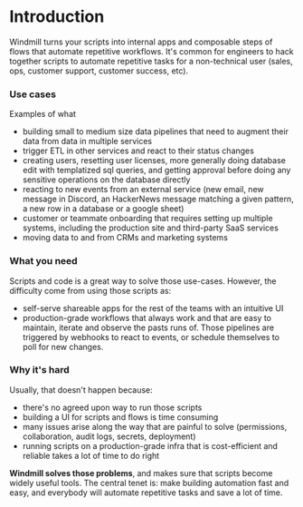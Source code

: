 # Introduction

Windmill turns your scripts into internal apps and composable steps of flows
that automate repetitive workflows. It's common for engineers to hack together
scripts to automate repetitive tasks for a non-technical user (sales, ops,
customer support, customer success, etc).

### Use cases

Examples of what

- building small to medium size data pipelines that need to augment their data
  from data in multiple services
- trigger ETL in other services and react to their status changes
- creating users, resetting user licenses, more generally doing database edit
  with templatized sql queries, and getting approval before doing any sensitive
  operations on the database directly
- reacting to new events from an external service (new email, new message in
  Discord, an HackerNews message matching a given pattern, a new row in a
  database or a google sheet)
- customer or teammate onboarding that requires setting up multiple systems,
  including the production site and third-party SaaS services
- moving data to and from CRMs and marketing systems

### What you need

Scripts and code is a great way to solve those use-cases. However, the
difficulty come from using those scripts as:

- self-serve shareable apps for the rest of the teams with an intuitive UI
- production-grade workflows that always work and that are easy to maintain,
  iterate and observe the pasts runs of. Those pipelines are triggered by
  webhooks to react to events, or schedule themselves to poll for new changes.

### Why it's hard

Usually, that doesn't happen because:

- there's no agreed upon way to run those scripts
- building a UI for scripts and flows is time consuming
- many issues arise along the way that are painful to solve (permissions,
  collaboration, audit logs, secrets, deployment)
- running scripts on a production-grade infra that is cost-efficient and
  reliable takes a lot of time to do right

**Windmill solves those problems**, and makes sure that scripts become widely
useful tools. The central tenet is: make building automation fast and easy, and
everybody will automate repetitive tasks and save a lot of time.

